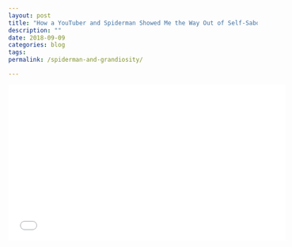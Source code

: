 ```yaml
---
layout: post
title: "How a YouTuber and Spiderman Showed Me the Way Out of Self-Sabotage"
description: ""
date: 2018-09-09
categories: blog
tags: 
permalink: /spiderman-and-grandiosity/

---
```


<iframe width="560" height="315" src="//www.youtube.com/embed/UD0cNRsJugg?start=416&end=434.5" frameborder="0"> </iframe>

